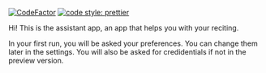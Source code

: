 [![CodeFactor](https://www.codefactor.io/repository/github/assistant-dev/assistant/badge)](https://www.codefactor.io/repository/github/assistant-dev/assistant)
[![code style: prettier](https://img.shields.io/badge/code_style-prettier-ff69b4.svg?style=flat-square)](https://github.com/prettier/prettier)

Hi! This is the assistant app, an app that helps you with your reciting.

In your first run, you will be asked your preferences. You can change them later in the settings. You will also be asked for credidentials if not in the preview version.

